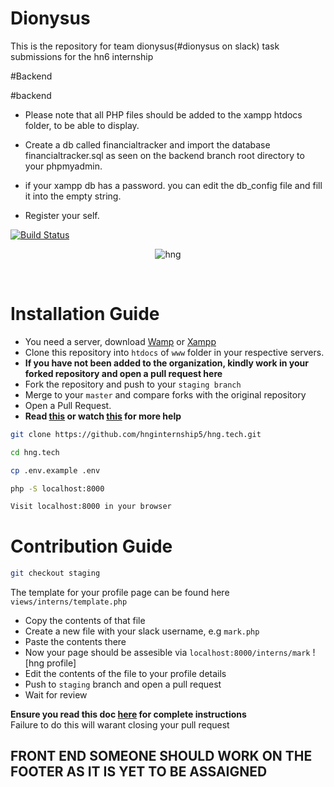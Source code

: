 # Dionysus
This is the repository for team dionysus(#dionysus on slack) task submissions for the hn6 internship



#Backend



#backend 
- Please note that all PHP files should be added to the xampp htdocs  folder, to be able to display.

- Create a db called financialtracker and import the database financialtracker.sql as seen on the backend branch root directory to your phpmyadmin. 

- if your xampp db has a password. you can edit the db_config file and fill it into the empty string.

- Register your self.


[![Build Status](https://travis-ci.org/timolinn/hng.tech.svg?branch=master)](https://travis-ci.org/timolinn/hng.tech)

<div align="center">

![hng](https://res.cloudinary.com/iambeejayayo/image/upload/v1554240066/brand-logo.png)

<br>

</div>

# Installation Guide

- You need a server, download [Wamp](http://www.wampserver.com/en/) or [Xampp](https://www.apachefriends.org/index.html)
- Clone this repository into `htdocs` of `www` folder in your respective servers. <br>
- **If you have not been added to the organization, kindly work in your forked repository and open a pull request here** <br>
- Fork the repository and push to your `staging branch`
- Merge to your `master` and compare forks with the original repository
- Open a Pull Request.
- **Read [this](https://help.github.com/en/articles/creating-a-pull-request-from-a-fork) or watch [this](https://www.youtube.com/watch?v=G1I3HF4YWEw) for more help**

```bash
git clone https://github.com/hnginternship5/hng.tech.git
```

```bash
cd hng.tech
```

```bash
cp .env.example .env
```

```bash
php -S localhost:8000
```

```bash
Visit localhost:8000 in your browser
```

# Contribution Guide

```bash
git checkout staging
```

The template for your profile page can be found here
`views/interns/template.php`

- Copy the contents of that file
- Create a new file with your slack username, e.g `mark.php`
- Paste the contents there
- Now your page should be assesible via `localhost:8000/interns/mark`
  ![hng profile]
- Edit the contents of the file to your profile details
- Push to `staging` branch and open a pull request
- Wait for review

**Ensure you read this doc [here](https://docs.google.com/document/d/1TxZqGLsut4ZVJEP6xF-DZGq3goaHfQ2phF-1I3YbrNc/edit?usp=sharing) for complete instructions** <br>
Failure to do this will warant closing your pull request
 

 ## FRONT END SOMEONE SHOULD WORK ON THE FOOTER AS IT IS YET TO BE ASSAIGNED
